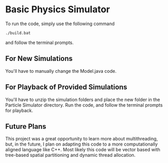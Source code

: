 # Basic Physics Simulator 
To run the code, simply use the following command
```
./build.bat
```
and follow the terminal prompts.

## For New Simulations
You'll have to manually change the Model.java code.

## For Playback of Provided Simulations
You'll have to unzip the simulation folders and place the new folder in the Particle Simulator directory.
Run the code, and follow the terminal prompts for playback.

## Future Plans
This project was a great opportunity to learn more about multithreading, but, in the future, I plan on adapting this code to a more computationally aligned language like C++. Most likely this code will be vector based with tree-based spatial partitioning and dynamic thread allocation.
